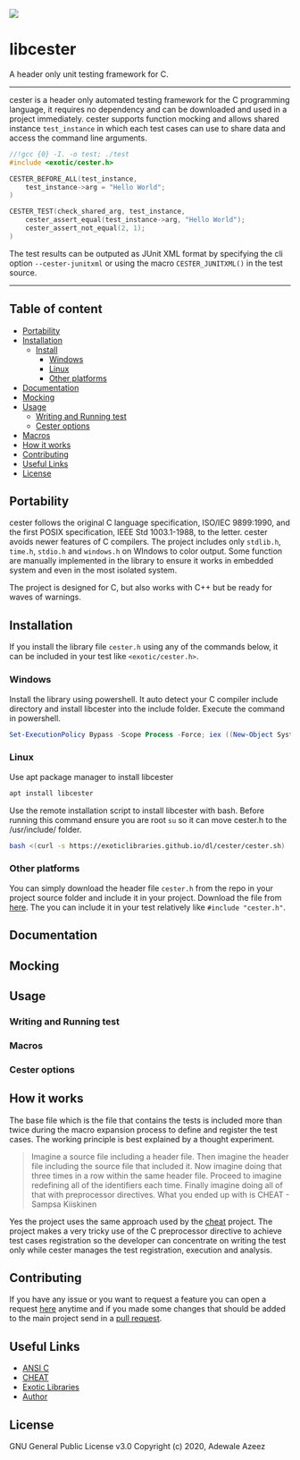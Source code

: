 
![](https://github.com/exoticlibraries/libcester/raw/master/docs/cester.png)

# libcester

A header only unit testing framework for C.

___

cester is a header only automated testing framework for the C programming language, it requires no dependency and can be downloaded and used in a project immediately. cester supports function mocking and allows shared instance `test_instance` in which each test cases can use to share data and access the command line arguments. 

```c
//!gcc {0} -I. -o test; ./test
#include <exotic/cester.h>

CESTER_BEFORE_ALL(test_instance,
    test_instance->arg = "Hello World";
)

CESTER_TEST(check_shared_arg, test_instance,
    cester_assert_equal(test_instance->arg, "Hello World");
    cester_assert_not_equal(2, 1);
)
```

The test results can be outputed as JUnit XML format by specifying the cli option `--cester-junitxml` or using the macro `CESTER_JUNITXML()` in the test source.
___

## Table of content
- [Portability](#portability)
- [Installation](#installation)
	- [Install](#install)
		- [Windows](#windows)
		- [Linux](#linux)
		- [Other platforms](#other-platforms)
- [Documentation](#documentation)
- [Mocking](#mocking)
- [Usage](#usage)
    - [Writing and Running test](#writing-test)
    - [Cester options](#cester-options)
- [Macros](#macros)
- [How it works](#how-it-works)
- [Contributing](#contributing)
- [Useful Links](#useful-links)
- [License](#license)

## Portability

cester follows the original C language specification, ISO/IEC 9899:1990, and the first POSIX specification, IEEE Std 1003.1-1988, to the letter. cester avoids newer features of C compilers. The project includes only `stdlib.h`, `time.h`, `stdio.h` and `windows.h` on WIndows to color output. Some function are manually implemented in the library to ensure it works in embedded system and even in the most isolated system. 

The project is designed for C, but also works with C++ but be ready for waves of warnings.

## Installation

If you install the library file `cester.h` using any of the commands below, it can be included in your test like `<exotic/cester.h>`.

### Windows

Install the library using powershell. It auto detect your C compiler include directory and install libcester into the include folder. Execute the command in powershell.

```powershell
Set-ExecutionPolicy Bypass -Scope Process -Force; iex ((New-Object System.Net.WebClient).DownloadString('https://exoticlibraries.github.io/dl/cester/cester.ps1'))
```

### Linux

Use apt package manager to install libcester 

```bash
apt install libcester
```

Use the remote installation script to install libcester with bash. Before running this command ensure you are root `su` so it can move cester.h to the /usr/include/ folder. 

```bash
bash <(curl -s https://exoticlibraries.github.io/dl/cester/cester.sh)
```

### Other platforms

You can simply download the header file `cester.h` from the repo in your project source folder and include it in your project. Download the file from [here](https://raw.githubusercontent.com/exoticlibraries/libcester/master/include/exotic/cester.h). The you can include it in your test relatively like `#include "cester.h"`.

## Documentation

## Mocking

## Usage

### Writing and Running test

### Macros

### Cester options

## How it works

The base file which is the file that contains the tests is included more than twice during the macro expansion process to define and register the test cases. The working principle is best explained by a thought experiment. 

> Imagine a source file including a header file. Then imagine the header file including the source file that included it. Now imagine doing that three times in a row within the same header file. Proceed to imagine redefining all of the identifiers each time. Finally imagine doing all of that with preprocessor directives. What you ended up with is CHEAT - Sampsa Kiiskinen

Yes the project uses the same approach used by the [cheat](http://users.jyu.fi/~sapekiis/cheat/index.html) project. The project makes a very tricky use of the C preprocessor directive to achieve test cases registration so the developer can concentrate on writing the test only while cester manages the test registration, execution and analysis.

## Contributing

If you have any issue or you want to request a feature you can open a request [here](https://github.com/exoticlibraries/libcester/issues/new/choose) anytime and if you made some changes that should be added to the main project send in a [pull request](https://github.com/Thecarisma/Cronux/compare). 

## Useful Links

 - [ANSI C](https://en.wikipedia.org/wiki/ANSI_C)
 - [CHEAT](http://users.jyu.fi/~sapekiis/cheat/index.html)
 - [Exotic Libraries](https://exoticlibraries.github.io/)
 - [Author](https://thecarisma.github.io/)

## License

GNU General Public License v3.0 Copyright (c) 2020, Adewale Azeez 

